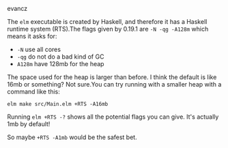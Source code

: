 evancz

The `elm` executable is created by Haskell, and therefore it has a Haskell runtime system (RTS).The flags given by 0.19.1 are `-N -qg -A128m` which means it asks for:

- `-N` use all cores
- `-qg` do not do a bad kind of GC
- `A128m` have 128mb for the heap

The space used for the heap is larger than before. I think the default is like 16mb or something? Not sure.You can try running with a smaller heap with a command like this:

`elm make src/Main.elm +RTS -A16mb`

Running `elm +RTS -?` shows all the potential flags you can give. It's actually 1mb by default!

So maybe `+RTS -A1mb` would be the safest bet.
